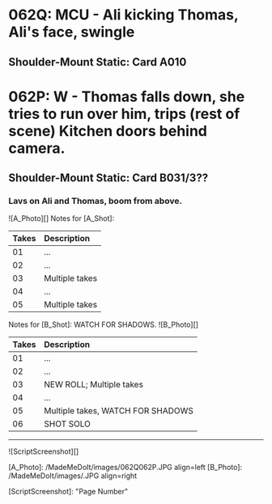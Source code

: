 # 062Q: MCU - Ali kicking Thomas, Ali's face, swingle
## Shoulder-Mount Static: Card A010

# 062P: W - Thomas falls down, she tries to run over him, trips (rest of scene) Kitchen doors behind camera.
## Shoulder-Mount Static: Card B031/3??

### Lavs on Ali and Thomas, boom from above.

![A_Photo][]
Notes for [A_Shot]: 

| Takes | Description |
|:---|:----|
| 01 | ... |
| 02 | ... |
| 03 | Multiple takes |
| 04 | ... |
| 05 | Multiple takes |

Notes for [B_Shot]: WATCH FOR SHADOWS.
![B_Photo][]

| Takes | Description |
|:---|:----|
| 01 | ... |
| 02 | ... |
| 03 | NEW ROLL; Multiple takes |
| 04 | ... |
| 05 | Multiple takes, WATCH FOR SHADOWS |
| 06 | SHOT SOLO |

----

![ScriptScreenshot][]


[A_Photo]:  /MadeMeDoIt/images/062Q062P.JPG align=left
[B_Photo]:  /MadeMeDoIt/images/.JPG align=right

[ScriptScreenshot]: "Page Number"